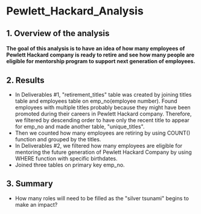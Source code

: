 # Pewlett_Hackard_Analysis
## 1. Overview of the analysis
#### The goal of this analysis is to have an idea of how many employees of Pewlett Hackard company is ready to retire and see how many people are eligible for mentorship program to support next generation of employees. 
## 2. Results
- In Deliverables #1,  "retirement_titles" table was created by joining titles table and employees table on emp_no(employee number). Found employees with multiple titles probably because they might have been promoted during their careers in Pewlett Hackard company. Therefore, we filtered by descending order to have only the recent title to appear for emp_no and made another table, "unique_titles".
- Then we counted how many employees are retiring  by using COUNT() function and grouped by the titles. 
- In Deliverables #2, we filtered how many employees are eligible for mentoring the future generation of Pewlett Hackard Company by using WHERE function with specific birthdates.
- Joined three tables on primary key emp_no.
## 3. Summary
- How many roles will need to be filled as the "silver tsunami" begins to make an impact?
